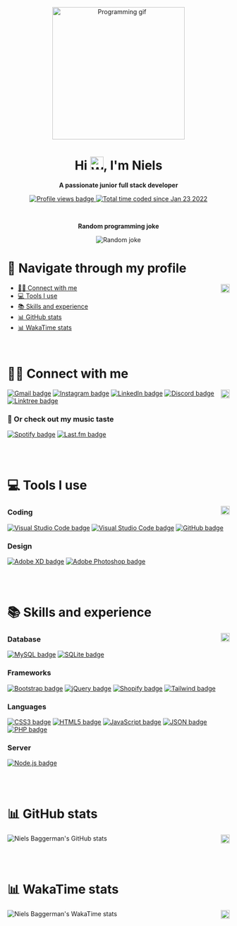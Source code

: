 <p align="center"><img id="back-to-top" src="https://i.imgur.com/DyTG7XJ.gif" alt="Programming gif" height="300"></p>
<h1 align="center">Hi <img src="https://i.imgur.com/oEMpEr5.gif" alt="Waving hand" height="30">, I'm Niels</h1>
<p align="center"><b>A passionate junior full stack developer</b></p>

<p align="center">
    <a href="https://github.com/Nieloss">
        <img src="https://komarev.com/ghpvc/?username=Nieloss&amp;style=for-the-badge&amp;label=profile+visitors&amp;color=ff0000" alt="Profile views badge" title="Profile visitors">
    </a>
    <a href="https://wakatime.com/@9965fffd-9734-4f9e-ab7a-4a4259fd2430">
        <img src="https://wakatime.com/badge/user/9965fffd-9734-4f9e-ab7a-4a4259fd2430.svg?style=for-the-badge" alt="Total time coded since Jan 23 2022" />
    </a>
</p>

<br/>
<p align="center"><b>Random programming joke</b></p>
<p align="center">
    <img src="https://readme-jokes.vercel.app/api?bgColor=%23ffffff&qColor=%23444e59&aColor=%238a2be2&codeColor=%238a2be2&textColor=%23444e59&borderColor=%238a2be2" alt="Random joke"> 
</p>

# 🔗 Navigate through my profile 

<a href="#back-to-top"><img src="https://img.shields.io/badge/Back_to_top-⌃-e34f26?style=for-the-badge&logo=%2326689A" alt="Back to top" title="Back to top" height="20" align="right"></a>
- [🙋‍♂️ Connect with me](#️-connect-with-me)
- [💻 Tools I use](#-tools-i-use)
- [📚 Skills and experience](#-skills-and-experience)
- [📊 GitHub stats](#-github-stats)
- [📊 WakaTime stats](#-wakatime-stats)
<br/><br/><br/>
# 🙋‍♂️ Connect with me

<a href="#back-to-top"><img src="https://img.shields.io/badge/Back_to_top-⌃-e34f26?style=for-the-badge&logo=%2326689A" alt="Back to top" title="Back to top" height="20" align="right"></a>
[![Gmail badge](https://img.shields.io/badge/Gmail-D14836?style=for-the-badge&logo=gmail&logoColor=white "Connect with me on Gmail")](https://mail.google.com/mail/?view=cm&source=mailto&to=nielsbaggerman80@gmail.com)
[![Instagram badge](https://img.shields.io/badge/Instagram-E4405F?style=for-the-badge&logo=instagram&logoColor=white "Connect with me on Instagram")](https://www.instagram.com/nnieellss/)
[![LinkedIn badge](https://img.shields.io/badge/LinkedIn-0077B5?style=for-the-badge&logo=linkedin&logoColor=white "Connect with me on LinkedIn")](https://www.linkedin.com/in/niels-baggerman/)
[![Discord badge](https://img.shields.io/badge/Discord%20[Niels%231486]-5865F2?style=for-the-badge&logo=discord&logoColor=white "Connect with me on Discord")](https://discord.com/channels/@me)
[![Linktree badge](https://img.shields.io/badge/linktree-39E09B?style=for-the-badge&logo=linktree&logoColor=white "Connect with me on Linktree")](#)

### 🎵 Or check out my music taste
[![Spotify badge](https://img.shields.io/badge/Spotify-1ED760?&style=for-the-badge&logo=spotify&logoColor=white "Connect with me on Spotify")](https://open.spotify.com/user/4hyox40vy9zw9hutwc5zotqc6?si=28ffbfb0948c41dd)
[![Last.fm badge](https://img.shields.io/badge/last.fm-D51007?style=for-the-badge&logo=last.fm&logoColor=white "Connect with me on Last.fm")](https://www.last.fm/user/nnieellss)

<br/><br/>
# 💻 Tools I use

<a href="#back-to-top"><img src="https://img.shields.io/badge/Back_to_top-⌃-e34f26?style=for-the-badge&logo=%2326689A" alt="Back to top" title="Back to top" height="20" align="right"></a>

### Coding

[![Visual Studio Code badge](https://img.shields.io/badge/Visual_Studio_Code-0078D4?style=for-the-badge&logo=visual%20studio%20code&logoColor=white "Visual Studio Code")](https://code.visualstudio.com/) 
[![Visual Studio Code badge](https://img.shields.io/badge/prettier-1A2C34?style=for-the-badge&logo=prettier&logoColor=F7BA3E "Prettier")](https://code.visualstudio.com/) 
[![GitHub badge](https://img.shields.io/badge/GitHub-100000?style=for-the-badge&logo=github&logoColor=white "Connect with me on GitHub")](https://github.com/Nieloss)

### Design

[![Adobe XD badge](https://img.shields.io/badge/Adobe%20XD-470137?style=for-the-badge&logo=Adobe%20XD&logoColor=#FF61F6 "Adobe XD")](https://www.adobe.com/products/xd.html)
[![Adobe Photoshop badge](https://img.shields.io/badge/Adobe%20Photoshop-31A8FF?style=for-the-badge&logo=Adobe%20Photoshop&logoColor=black "Adobe Photoshop")](https://www.adobe.com/products/photoshop.html)

<br/><br/>
# 📚 Skills and experience

<a href="#back-to-top"><img src="https://img.shields.io/badge/Back_to_top-⌃-e34f26?style=for-the-badge&logo=%2326689A" alt="Back to top" title="Back to top" height="20" align="right"></a>

### Database

[![MySQL badge](https://img.shields.io/badge/MySQL-005C84?style=for-the-badge&logo=mysql&logoColor=white "MySQL")](https://www.mysql.com/)
[![SQLite badge](https://img.shields.io/badge/SQLite-07405E?style=for-the-badge&logo=sqlite&logoColor=white "SQLite")](https://www.sqlite.org/)


### Frameworks

[![Bootstrap badge](https://img.shields.io/badge/Bootstrap-563D7C?style=for-the-badge&logo=bootstrap&logoColor=white "Bootstrap")](https://getbootstrap.com/)
[![jQuery badge](https://img.shields.io/badge/jQuery-0769AD?style=for-the-badge&logo=jquery&logoColor=white "jQuery")](https://jquery.com/)
[![Shopify badge](https://img.shields.io/badge/shopify-8DB543?style=for-the-badge&logo=Shopify&logoColor=white "Shopify")](https://shopify.dev/)
[![Tailwind badge](https://img.shields.io/badge/Tailwind_CSS-38B2AC?style=for-the-badge&logo=tailwind-css&logoColor=white "Tailwind")](https://tailwindcss.com/)

### Languages

[![CSS3 badge](https://img.shields.io/badge/CSS3-1572B6?style=for-the-badge&logo=css3&logoColor=white "CSS3")](https://developer.mozilla.org/en-US/docs/Web/CSS)
[![HTML5 badge](https://img.shields.io/badge/HTML5-E34F26?style=for-the-badge&logo=html5&logoColor=white "HTML5")](https://developer.mozilla.org/en-US/docs/Glossary/HTML5)
[![JavaScript badge](https://img.shields.io/badge/JavaScript-323330?style=for-the-badge&logo=javascript&logoColor=F7DF1E "JavaScript")](https://developer.mozilla.org/en-US/docs/Web/JavaScript)
[![JSON badge](https://img.shields.io/badge/json-5E5C5C?style=for-the-badge&logo=json&logoColor=white "JSON")](https://developer.mozilla.org/en-US/docs/Web/JavaScript/Reference/Global_Objects/JSON)
[![PHP badge](https://img.shields.io/badge/PHP-777BB4?style=for-the-badge&logo=php&logoColor=white "PHP")](https://www.php.net/)

### Server

[![Node.js badge](https://img.shields.io/badge/Node.js-339933?style=for-the-badge&logo=nodedotjs&logoColor=white "Node.js")](https://nodejs.org/)

<br/><br/>
# 📊 GitHub stats

<a href="#back-to-top"><img src="https://img.shields.io/badge/Back_to_top-⌃-e34f26?style=for-the-badge&logo=%2326689A" alt="Back to top" title="Back to top" height="20" align="right"></a>

![Niels Baggerman's GitHub stats](https://github-readme-stats-nieloss.vercel.app/api?username=Nieloss&count_private=true&show_icons=true&hide=stars,prs,issues&hide_title=true&icon_color=00b2df&title_color=00b2df&hide_border=true)

<br/><br/>
# 📊 WakaTime stats

<a href="#back-to-top"><img src="https://img.shields.io/badge/Back_to_top-⌃-e34f26?style=for-the-badge&logo=%2326689A" alt="Back to top" title="Back to top" height="20" align="right"></a>

![Niels Baggerman's WakaTime stats](https://github-readme-stats-nieloss.vercel.app/api/wakatime?username=nieloss&title_color=00b2df&hide=markdown&hide_title=true&hide_border=true)
